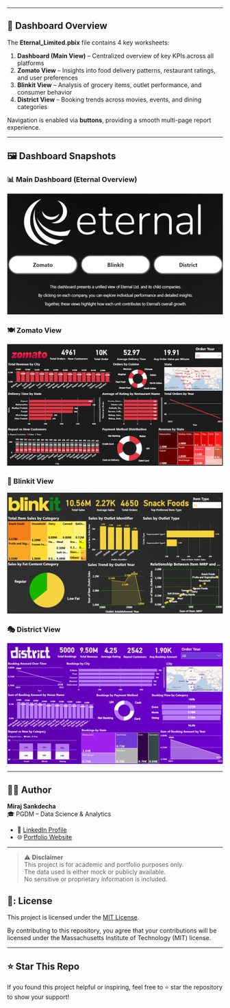 
---

## 📌 Dashboard Overview

The **Eternal_Limited.pbix** file contains 4 key worksheets:

1. **Dashboard (Main View)** – Centralized overview of key KPIs across all platforms  
2. **Zomato View** – Insights into food delivery patterns, restaurant ratings, and user preferences  
3. **Blinkit View** – Analysis of grocery items, outlet performance, and consumer behavior  
4. **District View** – Booking trends across movies, events, and dining categories  

Navigation is enabled via **buttons**, providing a smooth multi-page report experience.

---

## 🖼️ Dashboard Snapshots

### 📊 Main Dashboard (Eternal Overview)  
![Main Dashboard](https://github.com/mirajsankdecha/Eternal-Dashboard-Analytics/blob/main/Elements/Eternal-View.png)

### 🍽️ Zomato View  
![Zomato Dashboard](https://github.com/mirajsankdecha/Eternal-Dashboard-Analytics/blob/main/Elements/Zomato-View.png)

### 🛒 Blinkit View  
![Blinkit Dashboard](https://github.com/mirajsankdecha/Eternal-Dashboard-Analytics/blob/main/Elements/Blinkit-View.png)

### 🎭 District View  
![District Dashboard](https://github.com/mirajsankdecha/Eternal-Dashboard-Analytics/blob/main/Elements/District-View.png)

---

## 👨‍💼 Author

**Miraj Sankdecha**  
🎓 PGDM – Data Science & Analytics  

- 🔗 [LinkedIn Profile](https://www.linkedin.com/in/mirajsankdecha/)  
- 🌐 [Portfolio Website](https://mirajsankdecha.vercel.app/)  

---

> ⚠️ **Disclaimer**  
> This project is for academic and portfolio purposes only.  
> The data used is either mock or publicly available.  
> No sensitive or proprietary information is included.

## 📌: License

This project is licensed under the [MIT License](https://github.com/mirajsankdecha/Eternal-Dashboard-Analytics?tab=MIT-1-ov-file#readme).

By contributing to this repository, you agree that your contributions will be licensed under the Massachusetts Institute of Technology (MIT) license.


---

## ⭐️ Star This Repo

If you found this project helpful or inspiring, feel free to ⭐️ star the repository to show your support!

